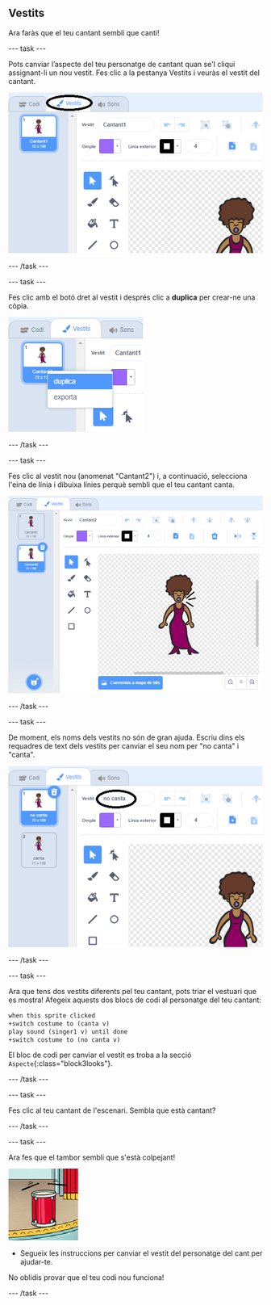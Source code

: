 ## Vestits

Ara faràs que el teu cantant sembli que canti!

--- task ---

Pots canviar l’aspecte del teu personatge de cantant quan se'l cliqui assignant-li un nou vestit. Fes clic a la pestanya Vestits i veuràs el vestit del cantant.

![captura de pantalla](images/band-singer-costume-annotated.png)

--- /task ---

--- task ---

Fes clic amb el botó dret al vestit i després clic a **duplica** per crear-ne una còpia.

![captura de pantalla](images/band-singer-duplicate.png)

--- /task ---

--- task ---

Fes clic al vestit nou (anomenat "Cantant2") i, a continuació, selecciona l'eina de línia i dibuixa línies perquè sembli que el teu cantant canta.

![captura de pantalla](images/band-singer-click.png)

--- /task ---

--- task ---

De moment, els noms dels vestits no són de gran ajuda. Escriu dins els requadres de text dels vestits per canviar el seu nom per "no canta" i "canta".

![captura de pantalla](images/band-singer-name-annotated.png)

--- /task ---

--- task ---

Ara que tens dos vestits diferents pel teu cantant, pots triar el vestuari que es mostra! Afegeix aquests dos blocs de codi al personatge del teu cantant:

```blocks3
when this sprite clicked
+switch costume to (canta v)
play sound (singer1 v) until done
+switch costume to (no canta v)
```

El bloc de codi per canviar el vestit es troba a la secció `Aspecte`{:class="block3looks"}.

--- /task ---

--- task ---

Fes clic al teu cantant de l'escenari. Sembla que està cantant?

--- /task ---

--- task ---

Ara fes que el tambor sembli que s'està colpejant!

![captura de pantalla](images/band-drum-final.png)

- Segueix les instruccions per canviar el vestit del personatge del cant per ajudar-te.

No oblidis provar que el teu codi nou funciona!

--- /task ---